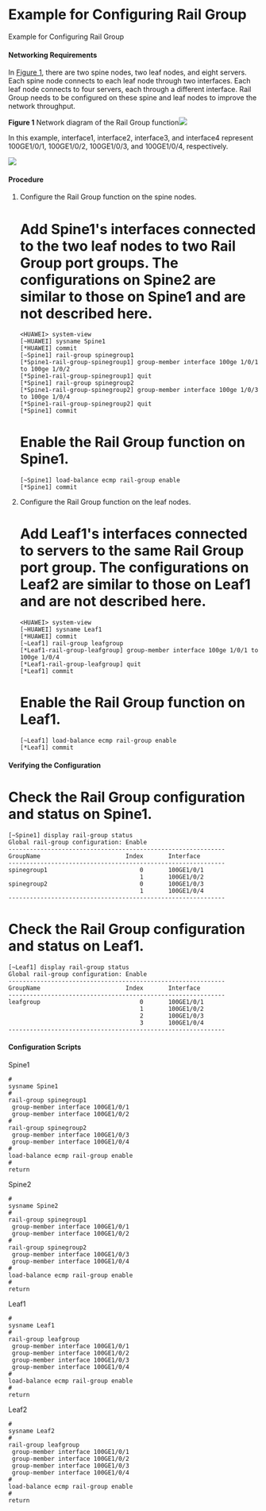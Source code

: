 Example for Configuring Rail Group
==================================

Example for Configuring Rail Group

#### Networking Requirements

In [Figure 1](#EN-US_TASK_0000001512839138__fig17332184817140), there are two spine nodes, two leaf nodes, and eight servers. Each spine node connects to each leaf node through two interfaces. Each leaf node connects to four servers, each through a different interface. Rail Group needs to be configured on these spine and leaf nodes to improve the network throughput.

**Figure 1** Network diagram of the Rail Group function![](public_sys-resources/note_3.0-en-us.png) 

In this example, interface1, interface2, interface3, and interface4 represent 100GE1/0/1, 100GE1/0/2, 100GE1/0/3, and 100GE1/0/4, respectively.


  
![](figure/en-us_image_0000001513158674.png)

#### Procedure

1. Configure the Rail Group function on the spine nodes.
   
   
   
   # Add Spine1's interfaces connected to the two leaf nodes to two Rail Group port groups. The configurations on Spine2 are similar to those on Spine1 and are not described here.
   
   
   
   ```
   <HUAWEI> system-view
   [~HUAWEI] sysname Spine1
   [*HUAWEI] commit
   [~Spine1] rail-group spinegroup1
   [*Spine1-rail-group-spinegroup1] group-member interface 100ge 1/0/1 to 100ge 1/0/2
   [*Spine1-rail-group-spinegroup1] quit
   [*Spine1] rail-group spinegroup2
   [*Spine1-rail-group-spinegroup2] group-member interface 100ge 1/0/3 to 100ge 1/0/4
   [*Spine1-rail-group-spinegroup2] quit
   [*Spine1] commit
   ```
   
   # Enable the Rail Group function on Spine1.
   
   ```
   [~Spine1] load-balance ecmp rail-group enable
   [*Spine1] commit
   ```
2. Configure the Rail Group function on the leaf nodes.
   
   
   
   # Add Leaf1's interfaces connected to servers to the same Rail Group port group. The configurations on Leaf2 are similar to those on Leaf1 and are not described here.
   
   
   
   ```
   <HUAWEI> system-view
   [~HUAWEI] sysname Leaf1
   [*HUAWEI] commit
   [~Leaf1] rail-group leafgroup
   [*Leaf1-rail-group-leafgroup] group-member interface 100ge 1/0/1 to 100ge 1/0/4
   [*Leaf1-rail-group-leafgroup] quit
   [*Leaf1] commit
   ```
   
   # Enable the Rail Group function on Leaf1.
   
   ```
   [~Leaf1] load-balance ecmp rail-group enable
   [*Leaf1] commit
   ```

#### Verifying the Configuration

# Check the Rail Group configuration and status on Spine1.

```
[~Spine1] display rail-group status
Global rail-group configuration: Enable
-------------------------------------------------------------
GroupName                        Index       Interface       
-------------------------------------------------------------
spinegroup1                          0       100GE1/0/1      
                                     1       100GE1/0/2      
spinegroup2                          0       100GE1/0/3      
                                     1       100GE1/0/4      
-------------------------------------------------------------
```

# Check the Rail Group configuration and status on Leaf1.

```
[~Leaf1] display rail-group status
Global rail-group configuration: Enable
-------------------------------------------------------------
GroupName                        Index       Interface       
-------------------------------------------------------------
leafgroup                            0       100GE1/0/1      
                                     1       100GE1/0/2      
                                     2       100GE1/0/3      
                                     3       100GE1/0/4      
-------------------------------------------------------------
```

#### Configuration Scripts

Spine1

```
#
sysname Spine1
#
rail-group spinegroup1
 group-member interface 100GE1/0/1
 group-member interface 100GE1/0/2
#
rail-group spinegroup2
 group-member interface 100GE1/0/3
 group-member interface 100GE1/0/4
#
load-balance ecmp rail-group enable
#
return
```

Spine2

```
#
sysname Spine2
#
rail-group spinegroup1
 group-member interface 100GE1/0/1
 group-member interface 100GE1/0/2
#
rail-group spinegroup2
 group-member interface 100GE1/0/3
 group-member interface 100GE1/0/4
#
load-balance ecmp rail-group enable
#
return
```

Leaf1

```
#
sysname Leaf1
#
rail-group leafgroup
 group-member interface 100GE1/0/1
 group-member interface 100GE1/0/2
 group-member interface 100GE1/0/3
 group-member interface 100GE1/0/4
#
load-balance ecmp rail-group enable
#
return
```

Leaf2

```
#
sysname Leaf2
#
rail-group leafgroup
 group-member interface 100GE1/0/1
 group-member interface 100GE1/0/2
 group-member interface 100GE1/0/3
 group-member interface 100GE1/0/4
#
load-balance ecmp rail-group enable
#
return
```